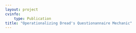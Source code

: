 ```yaml
---
layout: project
cvinfo:
    type: Publication
title: "Operationalizing Dread's Questionannaire Mechanic"
---
```

